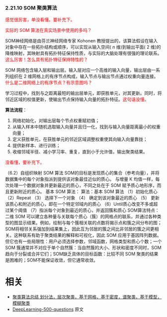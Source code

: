 

### 2.21.10 SOM 聚类算法

<span style="color:red;">感觉很厉害，单没看懂。要补充下。</span>

<span style="color:red;">实际的 SOM 算法在真实场景中使用的多吗？</span>

SOM神经网络是由芬兰神经网络专家 Kohonen 教授提出的，该算法假设在输入对象中存在一些拓扑结构或顺序，可以实现从输入空间( $n$ 维)到输出平面( $2$ 维)的降维映射，其映射具有拓扑特征保持性质，与实际的大脑处理有很强的理论联系。<span style="color:red;">这么厉害！怎么具有拓扑特征保持特性的？</span>

SOM 网络包含输入层和输出层。输入层对应一个高维的输入向量，输出层由一系列组织在 $2$ 维网格上的有序节点构成，输入节点与输出节点通过权重向量连接。<span style="color:red;">什么是二维网络上的有序节点？有示意图吗？</span>

学习过程中，找到与之距离最短的输出层单元，即获胜单元，对其更新。同时，将邻近区域的权值更新，使输出节点保持输入向量的拓扑特征。<span style="color:red;">这句话没懂。</span>

**算法流程**：

1. 网络初始化，对输出层每个节点权重赋初值；
1. 从输入样本中随机选取输入向量并且归一化，找到与输入向量距离最小的权重向量；
1. 定义获胜单元，在获胜单元的邻近区域调整权重使其向输入向量靠拢；
1. 提供新样本、进行训练；
1. 收缩邻域半径、减小学习率、重复，直到小于允许值，输出聚类结果。

<span style="color:red;">没看懂，要补充下。</span>





（6.2）自组织映射 SOM 算法
SOM的目标是发现质心的集合（参考向量），并将数据集中的每个对象指派到提供该对象最佳近似的质心。
与增量 K 均值一样，每次处理一个数据对象并更新最近的质心，不同之处在于 SOM 赋予质心地形序，而且更新附近的质心。
基本 SOM 算法：
算法：基本 SOM 算法
（1）初始化质心
（2）Repeat
（3）     选择下一个对象
（4）     确定到该对象最近的质心
（5）     更新该质心和附近的质心，即在一个特定邻域内的质心
（6）Until质心改变不多或超过某个阈值
（7）指派每个对象到最近的质心，并返回簇和质心
SOM算法特点：
二维 SOM 可以建立各种量与关联每个质心（簇）的网格点的联系，并通过各种类型的图显示结果。例如，绘制与每个簇相关联的点数将揭示点和簇之间分布的图；SOM将相邻关系强加到结果集上，因此互为邻居的簇之间比非邻居的簇之间更相关。这种联系有助于聚类结果的解释和可视化，因此 SOM 应用于基因阵列数据。
但它也有一些局限性：用户必须选择参数，邻域函数，网格类型和质心个数；一个 SOM 簇通常并不对应于单个自然簇：当自然簇的大小、形状和密度不同时，SOM趋向于分裂或合并它们；SOM缺乏具体的目标函数：比较不同 SOM 聚类的结果是困难的；SOM不能保证收敛，但它通常收敛。



# 相关


- [聚类算法总结 划分法，层次聚类，基于网格，基于密度，谱聚类，基于模型，模糊聚类](https://blog.csdn.net/qq_29258361/article/details/79536444)
- [DeepLearning-500-questions](https://github.com/scutan90/DeepLearning-500-questions) 原文
